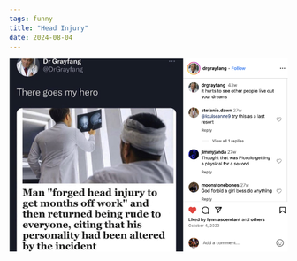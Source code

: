 ```yaml
---
tags: funny
title: "Head Injury"
date: 2024-08-04
---
```




![headinjury.png](https://raw.githubusercontent.com/muneer78/muneer78.github.io/master/images/headinjury.png)
        